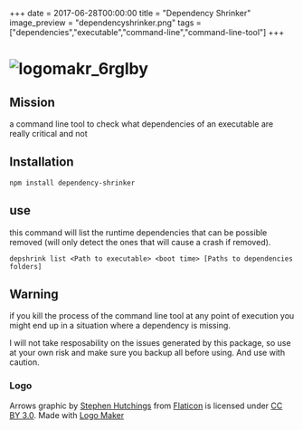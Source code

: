 +++
date = 2017-06-28T00:00:00
title = "Dependency Shrinker"
image_preview = "dependencyshrinker.png"
tags = ["dependencies","executable","command-line","command-line-tool"]
+++
# ![logomakr_6rglby](https://cloud.githubusercontent.com/assets/3071208/22743728/b6164884-ede0-11e6-9bbe-5e7643b22be7.png)
## Mission
a command line tool to check what dependencies of an executable are really critical and not
## Installation
```
npm install dependency-shrinker
```
## use

this command will list the runtime dependencies that can be possible removed (will only detect the ones that will cause a crash if removed).
```
depshrink list <Path to executable> <boot time> [Paths to dependencies folders]
```
## Warning
if you kill the process of the command line tool at any point of execution you might end up in a situation where a dependency is missing. 

I will not take resposability on the issues generated by this package, so use at your own risk and make sure you backup all before using. And use with caution.
### Logo
Arrows graphic by <a href="http://www.flaticon.com/authors/stephen-hutchings">Stephen Hutchings</a> from <a href="http://www.flaticon.com/">Flaticon</a> is licensed under <a href="http://creativecommons.org/licenses/by/3.0/" title="Creative Commons BY 3.0">CC BY 3.0</a>. Made with <a href="http://logomakr.com" title="Logo Maker">Logo Maker</a>